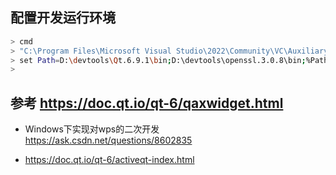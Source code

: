 
## 配置开发运行环境

```bash
> cmd
> "C:\Program Files\Microsoft Visual Studio\2022\Community\VC\Auxiliary\Build\vcvars64.bat"
> set Path=D:\devtools\Qt.6.9.1\bin;D:\devtools\openssl.3.0.8\bin;%Path%
>
```

## 参考 https://doc.qt.io/qt-6/qaxwidget.html

- Windows下实现对wps的二次开发 https://ask.csdn.net/questions/8602835

- https://doc.qt.io/qt-6/activeqt-index.html

